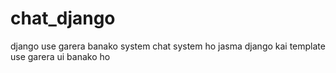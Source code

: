 # chat_django
django use garera banako system chat system ho jasma django kai template use garera ui banako ho
